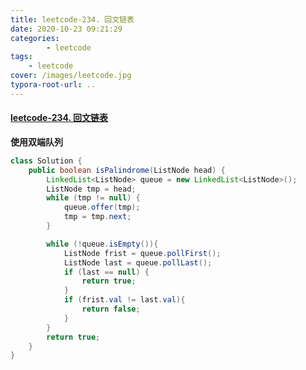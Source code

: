 ```yaml
---
title: leetcode-234. 回文链表
date: 2020-10-23 09:21:29
categories: 
		- leetcode
tags: 
	- leetcode
cover: /images/leetcode.jpg
typora-root-url: ..
---
```


#### [leetcode-234. 回文链表](https://leetcode-cn.com/problems/palindrome-linked-list/)

**使用双端队列**

```java
class Solution {
    public boolean isPalindrome(ListNode head) {
        LinkedList<ListNode> queue = new LinkedList<ListNode>();
        ListNode tmp = head;
        while (tmp != null) {
            queue.offer(tmp);
            tmp = tmp.next;
        }

        while (!queue.isEmpty()){
            ListNode frist = queue.pollFirst();
            ListNode last = queue.pollLast();
            if (last == null) {
                return true;
            }
            if (frist.val != last.val){
                return false;
            }
        }
        return true;
    }
}
```

